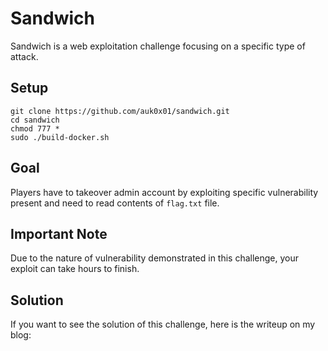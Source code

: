 # Sandwich
Sandwich is a web exploitation challenge focusing on a specific type of attack.

## Setup
```
git clone https://github.com/auk0x01/sandwich.git
cd sandwich
chmod 777 *
sudo ./build-docker.sh
```

## Goal
Players have to takeover admin account by exploiting specific vulnerability present and need to read contents of `flag.txt` file.

## Important Note
Due to the nature of vulnerability demonstrated in this challenge, your exploit can take hours to finish.

## Solution
If you want to see the solution of this challenge, here is the writeup on my blog:
